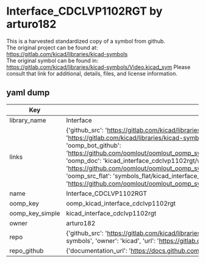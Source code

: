 # Interface_CDCLVP1102RGT by arturo182  
This is a harvested standardized copy of a symbol from github.  
The original project can be found at:  
https://gitlab.com/kicad/libraries/kicad-symbols  
The original symbol can be found in:
https://gitlab.com/kicad/libraries/kicad-symbols/Video.kicad_sym
Please consult that link for additional, details, files, and license information.  
## yaml dump  
| Key | Value |  
| --- | --- |  
| library_name | Interface |  
| links | {'github_src': 'https://gitlab.com/kicad/libraries/kicad-symbols/Video.kicad_sym', 'github_src_repo': 'https://gitlab.com/kicad/libraries/kicad-symbols', 'oomp_bot': 'kicad_interface_cdclvp1102rgt/working', 'oomp_bot_github': 'https://github.com/oomlout/oomlout_oomp_symbol_bot/tree/main/kicad_interface_cdclvp1102rgt/working', 'oomp_doc': 'kicad_interface_cdclvp1102rgt/working', 'oomp_doc_github': 'https://github.com/oomlout/oomlout_oomp_symbol_doc/tree/main/kicad_interface_cdclvp1102rgt/working', 'oomp_src_flat': 'symbols_flat/kicad_interface_cdclvp1102rgt/working', 'oomp_src_flat_github': 'https://github.com/oomlout/oomlout_oomp_symbol_src/tree/main/kicad_interface_cdclvp1102rgt/working'} |  
| name | Interface_CDCLVP1102RGT |  
| oomp_key | oomp_kicad_interface_cdclvp1102rgt |  
| oomp_key_simple | kicad_interface_cdclvp1102rgt |  
| owner | arturo182 |  
| repo | {'github_src': 'https://gitlab.com/kicad/libraries/kicad-symbols/Video.kicad_sym', 'name': 'libraries/kicad-symbols', 'owner': 'kicad', 'url': 'https://gitlab.com/kicad/libraries/kicad-symbols'} |  
| repo_github | {'documentation_url': 'https://docs.github.com/rest/repos/repos#get-a-repository', 'message': 'Not Found'} |  

